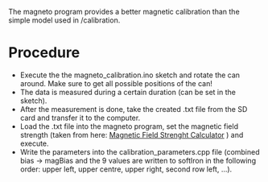 The magneto program provides a better magnetic calibration than the simple model used in /calibration.

# Procedure
- Execute the the magneto_calibration.ino sketch and rotate the can around. Make sure to get all possible positions of the can!
- The data is measured during a certain duration (can be set in the sketch).
- After the measurement is done, take the created .txt file from the SD card and transfer it to the computer.
- Load the .txt file into the magneto program, set the magnetic field strength (taken from here: [Magnetic Field Strenght Calculator](https://www.ngdc.noaa.gov/geomag/calculators/magcalc.shtml#igrfwmm) ) and execute.
- Write the parameters into the calibration_parameters.cpp file (combined bias -> magBias and the 9 values are written to softIron in the following order: upper left, upper centre, upper right, second row left, ...).
